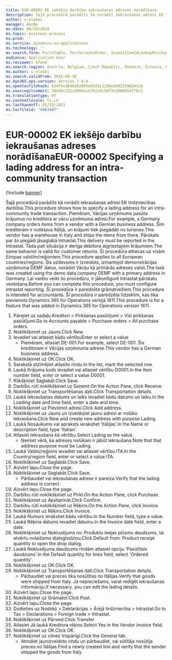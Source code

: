 ```yaml
---
title: EUR-00002 EK iekšējo darbību iekraušanas adreses norādīšana
description: Šajā procedūrā parādīts kā norādīt iekraušanas adresi EK tirdzniecības darbībai.
author: v-oloski
manager: AnnBe
ms.date: 08/29/2018
ms.topic: business-process
ms.prod: ''
ms.service: dynamics-ax-applications
ms.technology: ''
ms.search.form: PurchTable, PurchCreateOrder, InventItemIdLookupPurchase, TransportationDocument, LogisticsPostalAddress, SysLookupMultiSelectGrid,  VendEditInvoice, VendEditInvoiceDefaultQuantityForLinesDropDialog, Intrastat, SysQueryForm
audience: Application User
ms.reviewer: kfend
ms.search.region: Austria, Belgium, Czech Republic, Denmark, Estonia, Finland, France, Germany, Hungary, Ireland, Italy, Latvia, Lithuania, Netherlands, Poland, Spain, Sweden, United Kingdom
ms.author: v-oloski
ms.search.validFrom: 2016-06-30
ms.dyn365.ops.version: Version 7.0.0
ms.openlocfilehash: 634f6cd840262895e6593c12dbe43923598241a5
ms.sourcegitcommit: 38d40c331c8894acb7b119c5073e3088b54776c1
ms.translationtype: HT
ms.contentlocale: lv-LV
ms.lasthandoff: 01/15/2021
ms.locfileid: "4962487"
---
```

# <a name="eur-00002-specifying-a-lading-address-for-an-intra-community-transaction"></a><span data-ttu-id="fc7e4-103">EUR-00002 EK iekšējo darbību iekraušanas adreses norādīšana</span><span class="sxs-lookup"><span data-stu-id="fc7e4-103">EUR-00002 Specifying a lading address for an intra-community transaction</span></span>

[!include [banner](../../includes/banner.md)]

<span data-ttu-id="fc7e4-104">Šajā procedūrā parādīts kā norādīt iekraušanas adresi EK tirdzniecības darbībai.</span><span class="sxs-lookup"><span data-stu-id="fc7e4-104">This procedure shows how to specify a lading address for an intra-community trade transaction.</span></span> <span data-ttu-id="fc7e4-105">Piemēram, Vācijas uzņēmums pasūta krājumus no kreditora ar vācu uzņēmuma adresi.</span><span class="sxs-lookup"><span data-stu-id="fc7e4-105">For example, a Germany company orders items from a vendor with a German business address.</span></span> <span data-ttu-id="fc7e4-106">Šim kreditoram ir noliktava Itālijā, un krājumi tiek piegādāti no turienes.</span><span class="sxs-lookup"><span data-stu-id="fc7e4-106">This vendor has a warehouse in Italy and ships the items from there.</span></span> <span data-ttu-id="fc7e4-107">Pārskats par šo piegādi jāsaglabā Intrastat.</span><span class="sxs-lookup"><span data-stu-id="fc7e4-107">This delivery must be reported in the Intrastat.</span></span> <span data-ttu-id="fc7e4-108">Tāda pati situācija ir derīga debitora atgrieztajiem krājumiem.</span><span class="sxs-lookup"><span data-stu-id="fc7e4-108">The same behavior is valid for customer returns.</span></span>
<span data-ttu-id="fc7e4-109">Šī procedūra attiecas uz visām Eiropas valstīm/reģioniem.</span><span class="sxs-lookup"><span data-stu-id="fc7e4-109">This procedure applies to all European countries/regions.</span></span> <span data-ttu-id="fc7e4-110">Šis uzdevums ir izveidots, izmantojot demonstrācijas uzņēmuma DEMF datus, norādot Vāciju kā primārās adreses valsti.</span><span class="sxs-lookup"><span data-stu-id="fc7e4-110">The task was created using the demo data company DEMF with a primary address in Germany.</span></span> <span data-ttu-id="fc7e4-111">Lai varētu veikt šo procedūru, ir jākonfigurē Intrastat pārskatu veidošana.</span><span class="sxs-lookup"><span data-stu-id="fc7e4-111">Before you can complete this procedure, you must configure Intrastat reporting.</span></span> <span data-ttu-id="fc7e4-112">Šī procedūra ir paredzēta grāmatvežiem.</span><span class="sxs-lookup"><span data-stu-id="fc7e4-112">This procedure is intended for accountants.</span></span> <span data-ttu-id="fc7e4-113">Šī procedūra ir paredzēta līdzeklim, kas tika pievienots Dynamics 365 for Operations versijā 1611.</span><span class="sxs-lookup"><span data-stu-id="fc7e4-113">This procedure is for a feature that was added in Dynamics 365 for Operations version 1611.</span></span>

1. <span data-ttu-id="fc7e4-114">Pārejiet uz sadaļu Kreditori > Pirkšanas pasūtījumi > Visi pirkšanas pasūtījumi.</span><span class="sxs-lookup"><span data-stu-id="fc7e4-114">Go to Accounts payable > Purchase orders > All purchase orders.</span></span>
2. <span data-ttu-id="fc7e4-115">Noklikšķiniet uz Jauns.</span><span class="sxs-lookup"><span data-stu-id="fc7e4-115">Click New.</span></span>
3. <span data-ttu-id="fc7e4-116">Ievadiet vai atlasiet kādu vērtību</span><span class="sxs-lookup"><span data-stu-id="fc7e4-116">Enter or select a value</span></span>
    * <span data-ttu-id="fc7e4-117">Piemēram, atlasiet DE-001.</span><span class="sxs-lookup"><span data-stu-id="fc7e4-117">For example, select DE-001.</span></span> <span data-ttu-id="fc7e4-118">Šis kreditoram ir Vācijas uzņēmuma adrese.</span><span class="sxs-lookup"><span data-stu-id="fc7e4-118">This vendor has a German business address.</span></span>  
4. <span data-ttu-id="fc7e4-119">Noklikšķiniet uz OK.</span><span class="sxs-lookup"><span data-stu-id="fc7e4-119">Click OK.</span></span>
5. <span data-ttu-id="fc7e4-120">Sarakstā atzīmējiet atlasīto rindu.</span><span class="sxs-lookup"><span data-stu-id="fc7e4-120">In the list, mark the selected row.</span></span>
6. <span data-ttu-id="fc7e4-121">Laukā Krājuma kods ievadiet vai atlasiet vērtību D0001.</span><span class="sxs-lookup"><span data-stu-id="fc7e4-121">In the Item number field, enter or select a value D0001.</span></span>
7. <span data-ttu-id="fc7e4-122">Klikšķiniet Saglabāt.</span><span class="sxs-lookup"><span data-stu-id="fc7e4-122">Click Save.</span></span>
8. <span data-ttu-id="fc7e4-123">Darbību rūtī noklikšķiniet uz Saņemt.</span><span class="sxs-lookup"><span data-stu-id="fc7e4-123">On the Action Pane, click Receive.</span></span>
9. <span data-ttu-id="fc7e4-124">Noklikšķiniet uz Transportēšanas dati.</span><span class="sxs-lookup"><span data-stu-id="fc7e4-124">Click Transportation details.</span></span>
10. <span data-ttu-id="fc7e4-125">Laukā Iekraušanas datums un laiks ievadiet kādu datumu un laiku.</span><span class="sxs-lookup"><span data-stu-id="fc7e4-125">In the Loading date and time field, enter a date and time.</span></span>
11. <span data-ttu-id="fc7e4-126">Noklikšķiniet uz Pievienot adresi.</span><span class="sxs-lookup"><span data-stu-id="fc7e4-126">Click Add address.</span></span>
12. <span data-ttu-id="fc7e4-127">Noklikšķiniet uz Jauns un izveidojiet jaunu adresi ar nolūku Iekraušana.</span><span class="sxs-lookup"><span data-stu-id="fc7e4-127">Click New and create new address with purpose Lading.</span></span>
13. <span data-ttu-id="fc7e4-128">Laukā Nosaukums vai apraksts ierakstiet 'Itālijas'.</span><span class="sxs-lookup"><span data-stu-id="fc7e4-128">In the Name or description field, type 'Italian'.</span></span>
14. <span data-ttu-id="fc7e4-129">Atlasiet Iekraušana kā vērtību.</span><span class="sxs-lookup"><span data-stu-id="fc7e4-129">Select Lading as the value.</span></span>
    * <span data-ttu-id="fc7e4-130">Ņemiet vērā, ka adreses nolūkam ir jābūt Iekraušana.</span><span class="sxs-lookup"><span data-stu-id="fc7e4-130">Note that that address purpose must be Lading.</span></span>  
15. <span data-ttu-id="fc7e4-131">Laukā Valsts/reģions ievadiet vai atlasiet vērtību ITA.</span><span class="sxs-lookup"><span data-stu-id="fc7e4-131">In the Country/region field, enter or select a value ITA.</span></span>
16. <span data-ttu-id="fc7e4-132">Noklikšķiniet uz Saglabāt.</span><span class="sxs-lookup"><span data-stu-id="fc7e4-132">Click Save.</span></span>
17. <span data-ttu-id="fc7e4-133">Aizvērt lapu.</span><span class="sxs-lookup"><span data-stu-id="fc7e4-133">Close the page.</span></span>
18. <span data-ttu-id="fc7e4-134">Noklikšķiniet uz Saglabāt.</span><span class="sxs-lookup"><span data-stu-id="fc7e4-134">Click Save.</span></span>
    * <span data-ttu-id="fc7e4-135">Pārbaudiet vai iekraušanas adrese ir pareiza.</span><span class="sxs-lookup"><span data-stu-id="fc7e4-135">Verify that the lading address is correct.</span></span>  
19. <span data-ttu-id="fc7e4-136">Aizvērt lapu.</span><span class="sxs-lookup"><span data-stu-id="fc7e4-136">Close the page.</span></span>
20. <span data-ttu-id="fc7e4-137">Darbību rūtī noklikšķiniet uz Pirkt.</span><span class="sxs-lookup"><span data-stu-id="fc7e4-137">On the Action Pane, click Purchase.</span></span>
21. <span data-ttu-id="fc7e4-138">Noklikšķiniet uz Apstiprināt.</span><span class="sxs-lookup"><span data-stu-id="fc7e4-138">Click Confirm.</span></span>
22. <span data-ttu-id="fc7e4-139">Darbību rūtī noklikšķiniet uz Rēķins.</span><span class="sxs-lookup"><span data-stu-id="fc7e4-139">On the Action Pane, click Invoice.</span></span>
23. <span data-ttu-id="fc7e4-140">Noklikšķiniet uz Rēķins.</span><span class="sxs-lookup"><span data-stu-id="fc7e4-140">Click Invoice.</span></span>
24. <span data-ttu-id="fc7e4-141">Laukā Numurs ierakstiet kādu vērtību.</span><span class="sxs-lookup"><span data-stu-id="fc7e4-141">In the Number field, type a value.</span></span>
25. <span data-ttu-id="fc7e4-142">Laukā Rēķina datums ievadiet datumu.</span><span class="sxs-lookup"><span data-stu-id="fc7e4-142">In the Invoice date field, enter a date.</span></span>
26. <span data-ttu-id="fc7e4-143">Noklikšķiniet uz Noklusējums no: Produktu ieejas plūsmu daudzums, lai atvērtu nolaižamo dialoglodziņu.</span><span class="sxs-lookup"><span data-stu-id="fc7e4-143">Click Default from: Product receipt quantity to open the drop dialog.</span></span>
27. <span data-ttu-id="fc7e4-144">Laukā Noklusējuma daudzums rindām atlasiet opciju 'Pasūtītais daudzums'.</span><span class="sxs-lookup"><span data-stu-id="fc7e4-144">In the Default quantity for lines field, select 'Ordered quantity'.</span></span>
28. <span data-ttu-id="fc7e4-145">Noklikšķiniet uz OK.</span><span class="sxs-lookup"><span data-stu-id="fc7e4-145">Click OK.</span></span>
29. <span data-ttu-id="fc7e4-146">Noklikšķiniet uz Transportēšanas dati.</span><span class="sxs-lookup"><span data-stu-id="fc7e4-146">Click Transportation details.</span></span>
    * <span data-ttu-id="fc7e4-147">Pārbaudiet vai preces tika nosūtītas no Itālijas.</span><span class="sxs-lookup"><span data-stu-id="fc7e4-147">Verify that goods were shipped from Italy.</span></span> <span data-ttu-id="fc7e4-148">Ja nepieciešams, varat rediģēt iekraušanas informāciju.</span><span class="sxs-lookup"><span data-stu-id="fc7e4-148">If necessary, you can edit the lading details.</span></span>  
30. <span data-ttu-id="fc7e4-149">Aizvērt lapu.</span><span class="sxs-lookup"><span data-stu-id="fc7e4-149">Close the page.</span></span>
31. <span data-ttu-id="fc7e4-150">Noklikšķiniet uz Grāmatot.</span><span class="sxs-lookup"><span data-stu-id="fc7e4-150">Click Post.</span></span>
32. <span data-ttu-id="fc7e4-151">Aizvērt lapu.</span><span class="sxs-lookup"><span data-stu-id="fc7e4-151">Close the page.</span></span>
33. <span data-ttu-id="fc7e4-152">Dodieties uz Nodokļi > Deklarācijas > Ārējā tirdzniecība > Intrastat.</span><span class="sxs-lookup"><span data-stu-id="fc7e4-152">Go to Tax > Declarations > Foreign trade > Intrastat.</span></span>
34. <span data-ttu-id="fc7e4-153">Noklikšķiniet uz Pārvest.</span><span class="sxs-lookup"><span data-stu-id="fc7e4-153">Click Transfer.</span></span>
35. <span data-ttu-id="fc7e4-154">Atlasiet Jā laukā Kreditora rēķins.</span><span class="sxs-lookup"><span data-stu-id="fc7e4-154">Select Yes in the Vendor invoice field.</span></span>
36. <span data-ttu-id="fc7e4-155">Noklikšķiniet uz OK.</span><span class="sxs-lookup"><span data-stu-id="fc7e4-155">Click OK.</span></span>
37. <span data-ttu-id="fc7e4-156">Noklikšķiniet uz cilnes Vispārīgi.</span><span class="sxs-lookup"><span data-stu-id="fc7e4-156">Click the General tab.</span></span>
    * <span data-ttu-id="fc7e4-157">Atrodiet jaunizveidoto rindu un pārbaudiet, vai sūtītājs nosūtīja preces no Itālijas.</span><span class="sxs-lookup"><span data-stu-id="fc7e4-157">Find a newly created line and verify that the sender shipped the goods from Italy.</span></span>  

